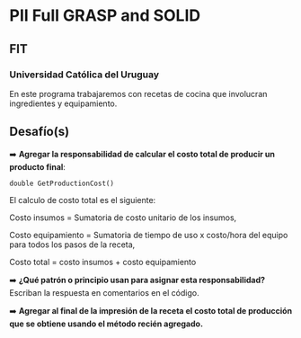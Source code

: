 # PII Full GRASP and SOLID
## FIT
### Universidad Católica del Uruguay

En este programa trabajaremos con recetas de cocina que involucran ingredientes y equipamiento.

## Desafío(s)

➡️ **Agregar la responsabilidad de calcular el costo total de producir un producto final**:

`double GetProductionCost()`

El calculo de costo total es el siguiente:

Costo insumos = Sumatoria de costo unitario de los insumos,

Costo equipamiento = Sumatoria de tiempo de uso x costo/hora del equipo para todos los pasos de la receta,

Costo total = costo insumos + costo equipamiento

➡️ **¿Qué patrón o principio usan para asignar esta responsabilidad?**
Escriban la respuesta en comentarios en el código.


➡️ **Agregar al final de la impresión de la receta el costo total de producción que se obtiene usando el método recién agregado.**
